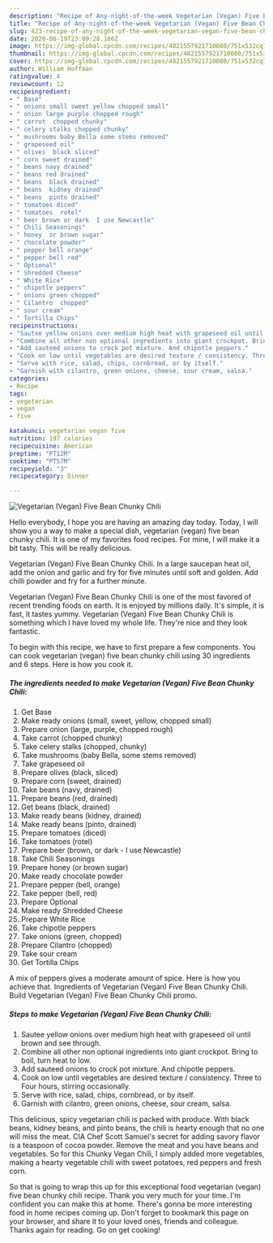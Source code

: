 ```yaml
---
description: "Recipe of Any-night-of-the-week Vegetarian (Vegan) Five Bean Chunky Chili"
title: "Recipe of Any-night-of-the-week Vegetarian (Vegan) Five Bean Chunky Chili"
slug: 423-recipe-of-any-night-of-the-week-vegetarian-vegan-five-bean-chunky-chili
date: 2020-06-19T23:09:28.106Z
image: https://img-global.cpcdn.com/recipes/4821557921710080/751x532cq70/vegetarian-vegan-five-bean-chunky-chili-recipe-main-photo.jpg
thumbnail: https://img-global.cpcdn.com/recipes/4821557921710080/751x532cq70/vegetarian-vegan-five-bean-chunky-chili-recipe-main-photo.jpg
cover: https://img-global.cpcdn.com/recipes/4821557921710080/751x532cq70/vegetarian-vegan-five-bean-chunky-chili-recipe-main-photo.jpg
author: William Hoffman
ratingvalue: 4
reviewcount: 12
recipeingredient:
- " Base"
- " onions small sweet yellow chopped small"
- " onion large purple chopped rough"
- " carrot  chopped chunky"
- " celery stalks chopped chunky"
- " mushrooms baby Bella some stems removed"
- " grapeseed oil"
- " olives  black sliced"
- " corn sweet drained"
- " beans navy drained"
- " beans red drained"
- " beans  black drained"
- " beans  kidney drained"
- " beans  pinto drained"
- " tomatoes diced"
- " tomatoes  rotel"
- " beer brown or dark  I use Newcastle"
- " Chili Seasonings"
- " honey  or brown sugar"
- " chocolate powder"
- " pepper bell orange"
- " pepper bell red"
- " Optional"
- " Shredded Cheese"
- " White Rice"
- " chipotle peppers"
- " onions green chopped"
- " Cilantro  chopped"
- " sour cream"
- " Tortilla Chips"
recipeinstructions:
- "Sautee yellow onions over medium high heat with grapeseed oil until brown and see through."
- "Combine all other non optional ingredients into giant crockpot. Bring to boil, turn heat to low."
- "Add sauteed onions to crock pot mixture. And chipotle peppers."
- "Cook on low until vegetables are desired texture / consistency. Three to Four hours, stirring occasionally."
- "Serve with rice, salad, chips, cornbread, or by itself."
- "Garnish with cilantro, green onions, cheese, sour cream, salsa."
categories:
- Recipe
tags:
- vegetarian
- vegan
- five

katakunci: vegetarian vegan five 
nutrition: 197 calories
recipecuisine: American
preptime: "PT12M"
cooktime: "PT57M"
recipeyield: "3"
recipecategory: Dinner

---
```



![Vegetarian (Vegan) Five Bean Chunky Chili](https://img-global.cpcdn.com/recipes/4821557921710080/751x532cq70/vegetarian-vegan-five-bean-chunky-chili-recipe-main-photo.jpg)

Hello everybody, I hope you are having an amazing day today. Today, I will show you a way to make a special dish, vegetarian (vegan) five bean chunky chili. It is one of my favorites food recipes. For mine, I will make it a bit tasty. This will be really delicious.

Vegetarian (Vegan) Five Bean Chunky Chili. In a large saucepan heat oil, add the onion and garlic and fry for five minutes until soft and golden. Add chilli powder and fry for a further minute.

Vegetarian (Vegan) Five Bean Chunky Chili is one of the most favored of recent trending foods on earth. It is enjoyed by millions daily. It's simple, it is fast, it tastes yummy. Vegetarian (Vegan) Five Bean Chunky Chili is something which I have loved my whole life. They're nice and they look fantastic.


To begin with this recipe, we have to first prepare a few components. You can cook vegetarian (vegan) five bean chunky chili using 30 ingredients and 6 steps. Here is how you cook it.

<!--inarticleads1-->

##### The ingredients needed to make Vegetarian (Vegan) Five Bean Chunky Chili:

1. Get  Base
1. Make ready  onions (small, sweet, yellow, chopped small)
1. Prepare  onion (large, purple, chopped rough)
1. Take  carrot  (chopped chunky)
1. Take  celery stalks (chopped, chunky)
1. Take  mushrooms (baby Bella, some stems removed)
1. Take  grapeseed oil
1. Prepare  olives  (black, sliced)
1. Prepare  corn (sweet, drained)
1. Take  beans (navy, drained)
1. Prepare  beans (red, drained)
1. Get  beans  (black, drained)
1. Make ready  beans  (kidney, drained)
1. Make ready  beans  (pinto, drained)
1. Prepare  tomatoes (diced)
1. Take  tomatoes  (rotel)
1. Prepare  beer (brown, or dark - I use Newcastle)
1. Take  Chili Seasonings
1. Prepare  honey  (or brown sugar)
1. Make ready  chocolate powder
1. Prepare  pepper (bell, orange)
1. Take  pepper (bell, red)
1. Prepare  Optional
1. Make ready  Shredded Cheese
1. Prepare  White Rice
1. Take  chipotle peppers
1. Take  onions (green, chopped)
1. Prepare  Cilantro  (chopped)
1. Take  sour cream
1. Get  Tortilla Chips


A mix of peppers gives a moderate amount of spice. Here is how you achieve that. Ingredients of Vegetarian (Vegan) Five Bean Chunky Chili. Build Vegetarian (Vegan) Five Bean Chunky Chili promo. 

<!--inarticleads2-->

##### Steps to make Vegetarian (Vegan) Five Bean Chunky Chili:

1. Sautee yellow onions over medium high heat with grapeseed oil until brown and see through.
1. Combine all other non optional ingredients into giant crockpot. Bring to boil, turn heat to low.
1. Add sauteed onions to crock pot mixture. And chipotle peppers.
1. Cook on low until vegetables are desired texture / consistency. Three to Four hours, stirring occasionally.
1. Serve with rice, salad, chips, cornbread, or by itself.
1. Garnish with cilantro, green onions, cheese, sour cream, salsa.


This delicious, spicy vegetarian chili is packed with produce. With black beans, kidney beans, and pinto beans, the chili is hearty enough that no one will miss the meat. CIA Chef Scott Samuel&#39;s secret for adding savory flavor is a teaspoon of cocoa powder. Remove the meat and you have beans and vegetables. So for this Chunky Vegan Chili, I simply added more vegetables, making a hearty vegetable chili with sweet potatoes, red peppers and fresh corn. 

So that is going to wrap this up for this exceptional food vegetarian (vegan) five bean chunky chili recipe. Thank you very much for your time. I'm confident you can make this at home. There's gonna be more interesting food in home recipes coming up. Don't forget to bookmark this page on your browser, and share it to your loved ones, friends and colleague. Thanks again for reading. Go on get cooking!
